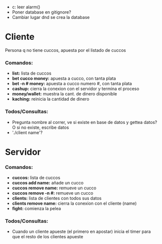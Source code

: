 - c: leer alarm()
- Poner database en gitignore?
- Cambiar lugar dnd se crea la database

# Cliente
Persona q no tiene cuccos, apuesta por el listado de cuccos

### Comandos:

- **list:** lista de cuccos
- **bet cucco money:** apuesta a cucco, con tanta plata
- **bet -n # money:** apuesta a cucco numero #, con tanta plata
- **cashup:** cierra la conexion con el servidor y termina el proceso
- **money/wallet:** muestra la cant. de dinero disponible
- **kaching:** reinicia la cantidad de dinero

### Todos/Consultas:

- Pregunta nombre al correr, ve si existe en base de datos y gettea datos? O si no existe, escribe datos
- './client name'?

# Servidor

### Comandos:

- **cuccos:** lista de cuccos
- **cuccos add name:** añade un cucco
- **cuccos remove name:** remueve un cucco
- **cuccos remove -n #:** remueve un cucco
- **clients:** lista de clientes con todos sus datos
- **clients remove name:** cierra la conexion con el cliente (name)
- **fight:** comienza la pelea

### Todos/Consultas:

- Cuando un cliente apueste (el primero en apostar) inicia el timer para que el resto de los clientes apueste
